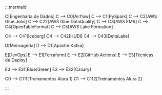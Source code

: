 :::mermaid

C[Engenharia de Dados]
C --> C0[Airflow]
C --> C1[PySpark]
C --> C2[AWS Glue Jobs]
C --> C22[AWS Glue DataQuality]
C --> C3[AWS EMR]
C --> C4[OpenTableFormat]
C --> C5[AWS Lake Formation]

C4 --> C41[Iceberg]
C4 --> C42[HUDI]
C4 --> C43[DeltaLake]

D[Mensageria]
D --> D1[Apache Kafka]

E[DevOps]
E --> E1[Terraform]
E --> E2[GitHub Actions]
E --> E3[Técnicas de Deploy]

E3 --> E31[Blue/Green]
E3 --> E32[Canary]
    
C0 --> C111[Treinamentos Alura 1]
C1 --> C112[Treinamentos Alura 2]

:::